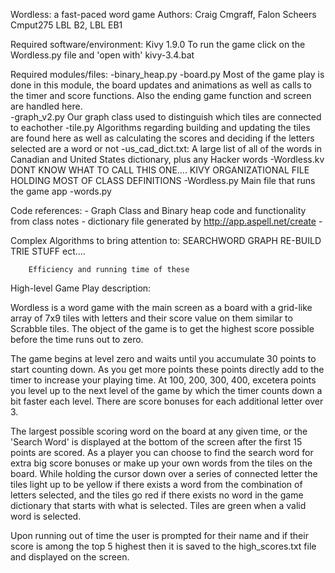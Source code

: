 Wordless: a fast-paced word game
Authors: Craig Cmgraff, Falon Scheers Cmput275 LBL B2, LBL EB1

Required software/environment: Kivy 1.9.0
To run the game click on the Wordless.py file and 'open with' kivy-3.4.bat


Required modules/files:
         -binary_heap.py
         -board.py
                Most of the game play is done in this module, the board updates
                and animations as well as calls to the timer and score functions.
                Also the ending game function and screen are handled here.   
         -graph_v2.py
                Our graph class used to distinguish which tiles are connected
                to eachother
         -tile.py
                Algorithms regarding building and updating the tiles are found here
                as well as calculating the scores and deciding if the letters selected
                are a word or not
         -us_cad_dict.txt:
                A large list of all of the words in Canadian and United States
                dictionary, plus any Hacker words
         -Wordless.kv
                DONT KNOW WHAT TO CALL THIS ONE.... KIVY ORGANIZATIONAL FILE HOLDING MOST OF 
                CLASS DEFINITIONS
         -Wordless.py
                Main file that runs the game app
         -words.py

Code references:
     - Graph Class and Binary heap code and functionality from class notes
     - dictionary file generated by http://app.aspell.net/create
     -

Complex Algorithms to bring attention to:
        SEARCHWORD
        GRAPH RE-BUILD
        TRIE STUFF
        ect....

        Efficiency and running time of these


High-level Game Play description:

Wordless is a word game with the main screen as a board with a grid-like array
 of 7x9 tiles with letters and their score value on them similar to Scrabble tiles.
 The object of the game is to get the highest score possible before the time runs 
out to zero. 

The game begins at level zero and waits until you accumulate 30 points to start 
counting down. As you get more points these points directly add to the timer to 
increase your playing time. At 100, 200, 300, 400, excetera points you level up 
to the next level of the game by which the timer counts down a bit faster each 
level. There are score bonuses for each additional letter over 3. 

The largest possible scoring word on the board at any given time, or the 'Search Word' 
is displayed at the bottom of the screen after the first 15 points are scored. As a 
player you can choose to find the search word for extra big score bonuses or make up 
your own words from the tiles on the board. While holding the cursor down over a 
series of connected letter the tiles light up to be yellow if there exists a word 
from the combination of letters selected, and the tiles go red if there exists no word 
in the game dictionary that starts with what is selected. Tiles are green when a valid 
word is selected. 

Upon running out of time the user is prompted for their name and if their score is among 
the top 5 highest then it is saved to the high_scores.txt file and displayed on the screen.


